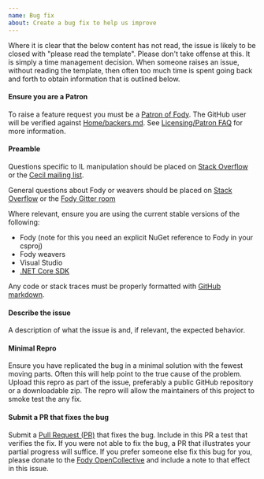 ```yaml
---
name: Bug fix
about: Create a bug fix to help us improve
---
```


Where it is clear that the below content has not read, the issue is likely to be closed with "please read the template". Please don't take offense at this. It is simply a time management decision. When someone raises an issue, without reading the template, then often too much time is spent going back and forth to obtain information that is outlined below.


#### Ensure you are a Patron

To raise a feature request you must be a [Patron of Fody](https://opencollective.com/fody/order/3059). The GitHub user will be verified against [Home/backers.md](https://github.com/Fody/Fody/blob/master/backers.md). See [Licensing/Patron FAQ](https://github.com/Fody/Fody#licensingpatron-faq) for more information.


#### Preamble

Questions specific to IL manipulation should be placed on [Stack Overflow](https://stackoverflow.com/) or the [Cecil mailing list](https://groups.google.com/forum/#!forum/mono-cecil).

General questions about Fody or weavers should be placed on [Stack Overflow](https://stackoverflow.com/) or the [Fody Gitter room](https://gitter.im/Fody/Fody)

Where relevant, ensure you are using the current stable versions of the following:

 * Fody (note for this you need an explicit NuGet reference to Fody in your csproj)
 * Fody weavers
 * Visual Studio
 * [.NET Core SDK](https://www.microsoft.com/net/download)

Any code or stack traces must be properly formatted with [GitHub markdown](https://guides.github.com/features/mastering-markdown/).


#### Describe the issue

A description of what the issue is and, if relevant, the expected behavior.


#### Minimal Repro

Ensure you have replicated the bug in a minimal solution with the fewest moving parts. Often this will help point to the true cause of the problem. Upload this repro as part of the issue, preferably a public GitHub repository or a downloadable zip. The repro will allow the maintainers of this project to smoke test the any fix.


#### Submit a PR that fixes the bug

Submit a [Pull Request (PR)](https://help.github.com/articles/about-pull-requests/) that fixes the bug. Include in this PR a test that verifies the fix. If you were not able to fix the bug, a PR that illustrates your partial progress will suffice. If you prefer someone else fix this bug for you, please donate to the [Fody OpenCollective](https://opencollective.com/fody/donate) and include a note to that effect in this issue.

